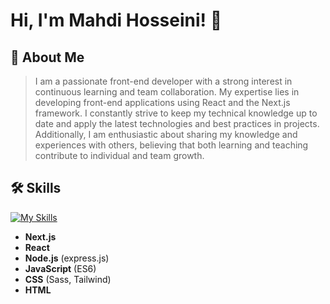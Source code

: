 
# Hi, I'm Mahdi Hosseini! 👋

## 🚀 About Me


>I am a passionate front-end developer with a strong interest in continuous learning and team collaboration. My expertise lies in developing front-end applications using React and the Next.js framework. I constantly strive to keep my technical knowledge up to date and apply the latest technologies and best practices in projects. Additionally, I am enthusiastic about sharing my knowledge and experiences with others, believing that both learning and teaching contribute to individual and team growth.



## 🛠 Skills
[![My Skills](https://skillicons.dev/icons?i=nextjs,react,redux,docker,mongodb,nodejs,ts,js,tailwind,sass,css,html)](https://skillicons.dev)

- **Next.js**
- **React**
- **Node.js** (express.js)
- **JavaScript** (ES6)
- **CSS** (Sass, Tailwind)
- **HTML**
